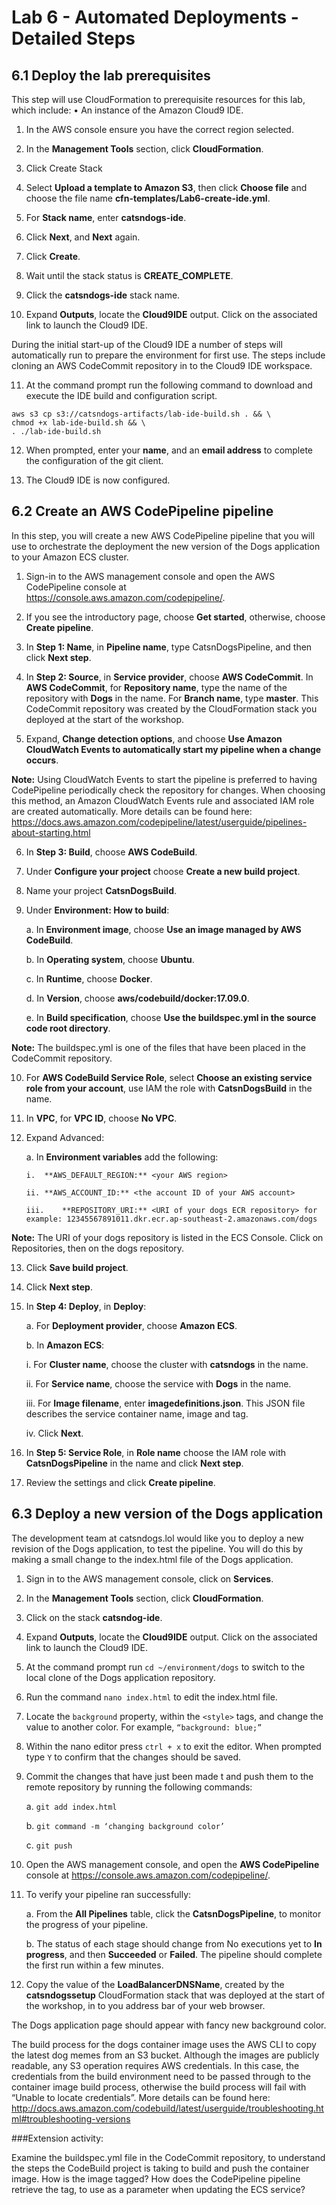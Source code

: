 # Lab 6 - Automated Deployments - Detailed Steps

## 6.1	Deploy the lab prerequisites

This step will use CloudFormation to prerequisite resources for this lab, which include:
•	An instance of the Amazon Cloud9 IDE.

1.	In the AWS console ensure you have the correct region selected.

2.	In the **Management Tools** section, click **CloudFormation**.

3.	Click Create Stack

4.	Select **Upload a template to Amazon S3**, then click **Choose file** and choose the file name **cfn-templates/Lab6-create-ide.yml**.

5.	For **Stack name**, enter **catsndogs-ide**.

6.	Click **Next**, and **Next** again.

7.	Click **Create**.

8.	Wait until the stack status is **CREATE_COMPLETE**.

9.	Click the **catsndogs-ide** stack name.

10.	Expand **Outputs**, locate the **Cloud9IDE** output. Click on the associated link to launch the Cloud9 IDE.

During the initial start-up of the Cloud9 IDE a number of steps will automatically run to prepare the environment for first use. The steps include cloning an AWS CodeCommit repository in to the Cloud9 IDE workspace.

11.	At the command prompt run the following command to download and execute the IDE build and configuration script.

```
aws s3 cp s3://catsndogs-artifacts/lab-ide-build.sh . && \
chmod +x lab-ide-build.sh && \
. ./lab-ide-build.sh
```

12.	When prompted, enter your **name**, and an **email address** to complete the configuration of the git client.

13.	The Cloud9 IDE is now configured.


## 6.2	Create an AWS CodePipeline pipeline

In this step, you will create a new AWS CodePipeline pipeline that you will use to orchestrate the deployment the new version of the Dogs application to your Amazon ECS cluster.

1.	Sign-in to the AWS management console and open the AWS CodePipeline console at https://console.aws.amazon.com/codepipeline/.

2.	If you see the introductory page, choose **Get started**, otherwise, choose **Create pipeline**.

3.	In **Step 1: Name**, in **Pipeline name**, type CatsnDogsPipeline, and then click **Next step**.

4.	In **Step 2: Source**, in **Service provider**, choose **AWS CodeCommit**. In **AWS CodeCommit**, for **Repository name**, type the name of the repository with **Dogs** in the name. For **Branch name**, type **master**. This CodeCommit repository was created by the CloudFormation stack you deployed at the start of the workshop.

5.	Expand, **Change detection options**, and choose **Use Amazon CloudWatch Events to automatically start my pipeline when a change occurs**.

**Note:** Using CloudWatch Events to start the pipeline is preferred to having CodePipeline periodically check the repository for changes. When choosing this method, an Amazon CloudWatch Events rule and associated IAM role are created automatically. More details can be found here: https://docs.aws.amazon.com/codepipeline/latest/userguide/pipelines-about-starting.html

6.	In **Step 3: Build**, choose **AWS CodeBuild**.

7.	Under **Configure your project** choose **Create a new build project**.

8.	Name your project **CatsnDogsBuild**.

9.	Under **Environment: How to build**:

    a.	In **Environment image**, choose **Use an image managed by AWS CodeBuild**.

    b.	In **Operating system**, choose **Ubuntu**.

    c.	In **Runtime**, choose **Docker**.

    d.	In **Version**, choose **aws/codebuild/docker:17.09.0**.

    e.	In **Build specification**, choose **Use the buildspec.yml in the source code root directory**.

**Note:** The buildspec.yml is one of the files that have been placed in the CodeCommit repository.

10.	For **AWS CodeBuild Service Role**, select **Choose an existing service role from your account**, use IAM the role with **CatsnDogsBuild** in the name.

11.	In **VPC**, for **VPC ID**, choose **No VPC**.

12.	Expand Advanced:

    a.	In **Environment variables** add the following:

        i.	**AWS_DEFAULT_REGION:** <your AWS region>

        ii.	**AWS_ACCOUNT_ID:** <the account ID of your AWS account>

        iii.	**REPOSITORY_URI:** <URI of your dogs ECR repository> for example: 12345567891011.dkr.ecr.ap-southeast-2.amazonaws.com/dogs

**Note:** The URI of your dogs repository is listed in the ECS Console. Click on Repositories, then on the dogs repository.

13.	Click **Save build project**.

14.	Click **Next step**.

15.	In **Step 4: Deploy**, in **Deploy**:

    a.	 For **Deployment provider**, choose **Amazon ECS**.

    b.	In **Amazon ECS**:

      i.	For **Cluster name**, choose the cluster with **catsndogs** in the name.

      ii.	For **Service name**, choose the service with **Dogs** in the name.

      iii.	For **Image filename**, enter **imagedefinitions.json**. This JSON file describes the service container name, image and tag.

      iv.	Click **Next**.

16.	In **Step 5: Service Role**, in **Role name** choose the IAM role with **CatsnDogsPipeline** in the name and click **Next step**.

17.	Review the settings and click **Create pipeline**.

## 6.3	Deploy a new version of the Dogs application

The development team at catsndogs.lol would like you to deploy a new revision of the Dogs application, to test the pipeline. You will do this by making a small change to the index.html file of the Dogs application.

1.	Sign in to the AWS management console, click on **Services**.

2.	In the **Management Tools** section, click **CloudFormation**.

3.	Click on the stack **catsndog-ide**.

4.	Expand **Outputs**, locate the **Cloud9IDE** output. Click on the associated link to launch the Cloud9 IDE.

5.	At the command prompt run `cd ~/environment/dogs` to switch to the local clone of the Dogs application repository.

6.	Run the command `nano index.html` to edit the index.html file.

7.	Locate the `background` property, within the ``<style>`` tags, and change the value to another color. For example, ``“background: blue;”``

8.	Within the nano editor press `ctrl + x` to exit the editor. When prompted type `Y` to confirm that the changes should be saved.

9.	Commit the changes that have just been made t and push them to the remote repository by running the following commands:

    a.	`git add index.html`

    b.	`git command -m ‘changing background color’`

    c.	`git push`

10.	Open the AWS management console, and open the **AWS CodePipeline** console at https://console.aws.amazon.com/codepipeline/.

11.	To verify your pipeline ran successfully:

    a.	From the **All Pipelines** table, click the **CatsnDogsPipeline**, to monitor the progress of your pipeline.

    b.	The status of each stage should change from No executions yet to **In progress**, and then **Succeeded** or **Failed**. The pipeline should complete the first run within a few minutes.

12.	Copy the value of the **LoadBalancerDNSName**, created by the **catsndogssetup** CloudFormation stack that was deployed at the start of the workshop, in to you address bar of your web browser.

The Dogs application page should appear with fancy new background color.

The build process for the dogs container image uses the AWS CLI to copy the latest dog memes from an S3 bucket. Although the images are publicly readable, any S3 operation requires AWS credentials. In this case, the credentials from the build environment need to be passed through to the container image build process, otherwise the build process will fail with “Unable to locate credentials”. More details can be found here: http://docs.aws.amazon.com/codebuild/latest/userguide/troubleshooting.html#troubleshooting-versions

###Extension activity:

Examine the buildspec.yml file in the CodeCommit repository, to understand the steps the CodeBuild project is taking to build and push the container image. How is the image tagged? How does the CodePipeline pipeline retrieve the tag, to use as a parameter when updating the ECS service?
